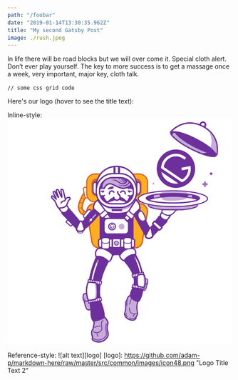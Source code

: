```yaml
---
path: "/foobar"
date: "2019-01-14T13:30:35.962Z"
title: "My second Gatsby Post"
image: ./rush.jpeg
---
```

In life there will be road blocks but we will over come it. Special cloth alert. Don’t ever play yourself. The key to more success is to get a massage once a week, very important, major key, cloth talk.
<pre><code>// some css grid code </code></pre> 
Here's our logo (hover to see the title text):

Inline-style: 
![alt text](gatsby-astronaut.png "Logo Title Text 1")

Reference-style: 
![alt text][logo]
[logo]: https://github.com/adam-p/markdown-here/raw/master/src/common/images/icon48.png "Logo Title Text 2"